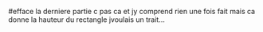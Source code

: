 
#efface la derniere partie c pas ca et jy comprend rien une fois fait mais ca donne la hauteur du rectangle jvoulais un trait...
